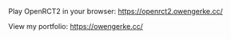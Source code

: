 Play OpenRCT2 in your browser: https://openrct2.owengerke.cc/

View my portfolio: https://owengerke.cc/
